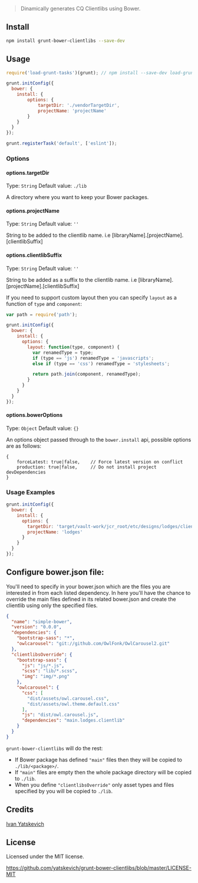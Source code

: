 > Dinamically generates CQ Clientlibs using Bower.

## Install
```bash
npm install grunt-bower-clientlibs --save-dev
```

## Usage

```js
require('load-grunt-tasks')(grunt); // npm install --save-dev load-grunt-tasks

grunt.initConfig({
  bower: {
    install: {
        options: {
            targetDir: './vendorTargetDir',
            projectName: 'projectName'
        }
    }
  }
});

grunt.registerTask('default', ['eslint']);
```

### Options

#### options.targetDir
Type: `String`
Default value: `./lib`

A directory where you want to keep your Bower packages.

#### options.projectName
Type: `String`
Default value: `''`

String to be added to the clientlib name. i.e [libraryName].[projectName].[clientlibSuffix]

#### options.clientlibSuffix
Type: `String`
Default value: `''`

String to be added as a suffix to the clientlib name. i.e [libraryName].[projectName].[clientlibSuffix]


If you need to support custom layout then you can specify `layout` as a function of `type` and `component`:

```js
var path = require('path');

grunt.initConfig({
  bower: {
    install: {
      options: {
        layout: function(type, component) {
          var renamedType = type;
          if (type == 'js') renamedType = 'javascripts';
          else if (type == 'css') renamedType = 'stylesheets';

          return path.join(component, renamedType);
        }
      }
    }
  }
});
```

#### options.bowerOptions
Type: `Object`
Default value: `{}`

An options object passed through to the `bower.install` api, possible options are as follows:

```
{
    forceLatest: true|false,    // Force latest version on conflict
    production: true|false,     // Do not install project devDependencies
}
```

### Usage Examples

```js
grunt.initConfig({
  bower: {
    install: {
      options: {
        targetDir: 'target/vault-work/jcr_root/etc/designs/lodges/clientlibs/vendor',
        projectName: 'lodges'
      }
    }
  }
});
```


## Configure bower.json file:

You'll need to specify in your bower.json which are the files you are interested in from each listed dependency. In here you'll have the chance to override the main files defined in its related bower.json and create the clientlib using only the specified files. 

```json
{
  "name": "simple-bower",
  "version": "0.0.0",
  "dependencies": {
    "bootstrap-sass": "*",
    "owlcarousel": "git://github.com/OwlFonk/OwlCarousel2.git"
  },
  "clientlibsOverride": {
    "bootstrap-sass": {
      "js": "js/*.js",
      "scss": "lib/*.scss",
      "img": "img/*.png"
    },
    "owlcarousel": {
      "css": [
        "dist/assets/owl.carousel.css",
        "dist/assets/owl.theme.default.css"
      ],
      "js": "dist/owl.carousel.js",
      "dependencies": "main.lodges.clientlib"
    }
  }
}
```
`grunt-bower-clientlibs` will do the rest:

* If Bower package has defined `"main"` files then they will be copied to `./lib/<package>/`.
* If `"main"` files are empty then the whole package directory will be copied to `./lib`.
* When you define `"clientlibsOverride"` only asset types and files specified by you will be copied to `./lib`.

## Credits
[Ivan Yatskevich](https://github.com/yatskevich/grunt-bower-task)

## License
Licensed under the MIT license.

<https://github.com/yatskevich/grunt-bower-clientlibs/blob/master/LICENSE-MIT>
